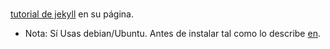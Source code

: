 # 

[tutorial de jekyll](https://jekyllrb.com/docs/home/) en su página.

* Nota: Sí Usas debian/Ubuntu. Antes de instalar tal como lo describe [en](https://jekyllrb.com/docs/quickstart/).

